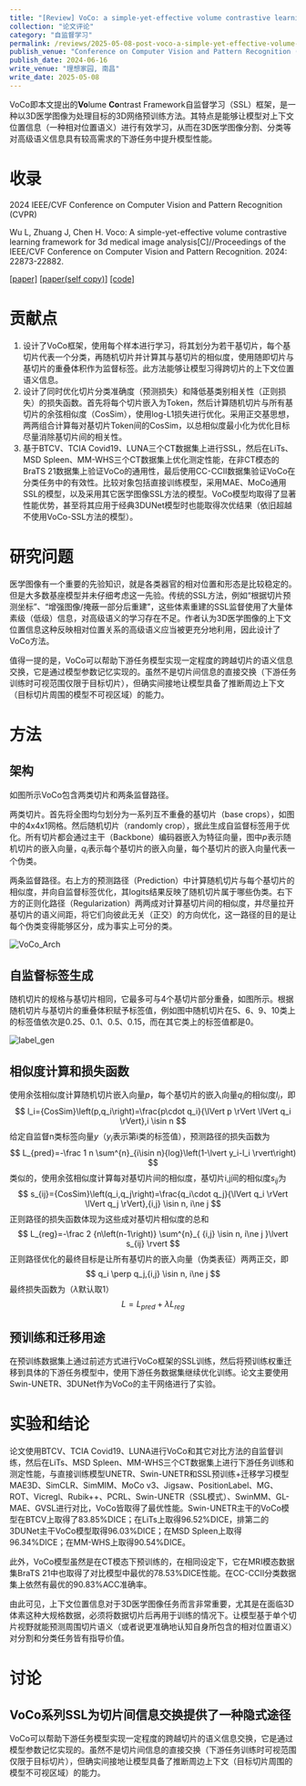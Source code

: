 ```yaml
---
title: "[Review] VoCo: a simple-yet-effective volume contrastive learning framework for 3D medical image analysis"
collection: "论文评论"
category: "自监督学习"
permalink: /reviews/2025-05-08-post-voco-a-simple-yet-effective-volume-contrastive-learning-framework-for-3d-medical-image-analysis
publish_venue: "Conference on Computer Vision and Pattern Recognition (CVPR), Seattle, Washington, USA"
publish_date: 2024-06-16
write_venue: "理想家园, 南昌"
write_date: 2025-05-08
---
```


VoCo即本文提出的**Vo**lume **Co**ntrast Framework自监督学习（SSL）框架，是一种以3D医学图像为处理目标的3D网络预训练方法。其特点是能够让模型对上下文位置信息（一种相对位置语义）进行有效学习，从而在3D医学图像分割、分类等对高级语义信息具有较高需求的下游任务中提升模型性能。

# 收录

2024 IEEE/CVF Conference on Computer Vision and Pattern Recognition (CVPR)

Wu L, Zhuang J, Chen H. Voco: A simple-yet-effective volume contrastive learning framework for 3d medical image analysis[C]//Proceedings of the IEEE/CVF Conference on Computer Vision and Pattern Recognition. 2024: 22873-22882.

[[paper]](https://doi.org/10.1109/CVPR52733.2024.02158) [[paper(self copy)](/files/reviews/VoCo_MedSSL/Voco%20a%20simple%20yet%20effective%20volume%20contrastive%20learning%20framework%20for%203d%20medical%20image%20analysis.pdf)] [[code]](https://github.com/Luffy03/VoCo)

# 贡献点

1. 设计了VoCo框架，使用每个样本进行学习，将其划分为若干基切片，每个基切片代表一个分类，再随机切片并计算其与基切片的相似度，使用随即切片与基切片的重叠体积作为监督标签。此方法能够让模型习得跨切片的上下文位置语义信息。
2. 设计了同时优化切片分类准确度（预测损失）和降低基类别相关性（正则损失）的损失函数。首先将每个切片嵌入为Token，然后计算随机切片与所有基切片的余弦相似度（CosSim），使用log-L1损失进行优化。采用正交基思想，两两组合计算每对基切片Token间的CosSim，以总相似度最小化为优化目标尽量消除基切片间的相关性。
3. 基于BTCV、TCIA Covid19、LUNA三个CT数据集上进行SSL，然后在LiTs、MSD Spleen、MM-WHS三个CT数据集上优化测定性能，在非CT模态的BraTS 21数据集上验证VoCo的通用性，最后使用CC-CCII数据集验证VoCo在分类任务中的有效性。比较对象包括直接训练模型，采用MAE、MoCo通用SSL的模型，以及采用其它医学图像SSL方法的模型。VoCo模型均取得了显著性能优势，甚至将其应用于经典3DUNet模型时也能取得次优结果（依旧超越不使用VoCo-SSL方法的模型）。

# 研究问题

医学图像有一个重要的先验知识，就是各类器官的相对位置和形态是比较稳定的。但是大多数基座模型并未仔细考虑这一先验。传统的SSL方法，例如“根据切片预测坐标”、“增强图像/掩蔽一部分后重建”，这些体素重建的SSL监督使用了大量体素级（低级）信息，对高级语义的学习存在不足。作者认为3D医学图像的上下文位置信息这种反映相对位置关系的高级语义应当被更充分地利用，因此设计了VoCo方法。

值得一提的是，VoCo可以帮助下游任务模型实现一定程度的跨越切片的语义信息交换，它是通过模型参数记忆实现的。虽然不是切片间信息的直接交换（下游任务训练时可视范围仅限于目标切片），但确实间接地让模型具备了推断周边上下文（目标切片周围的模型不可视区域）的能力。

# 方法

## 架构

如图所示VoCo包含两类切片和两条监督路径。

两类切片。首先将全图均匀划分为一系列互不重叠的基切片（base crops），如图中的4x4x1网格。然后随机切片（randomly crop），据此生成自监督标签用于优化。所有切片都会通过主干（Backbone）编码器嵌入为特征向量，图中$p$表示随机切片的嵌入向量，$q_i$表示每个基切片的嵌入向量，每个基切片的嵌入向量代表一个伪类。

两条监督路径。右上方的预测路径（Prediction）中计算随机切片与每个基切片的相似度，并向自监督标签优化，其logits结果反映了随机切片属于哪些伪类。右下方的正则化路径（Regularization）两两成对计算基切片间的相似度，并尽量拉开基切片的语义间距，将它们向彼此无关（正交）的方向优化，这一路径的目的是让每个伪类变得能够区分，成为事实上可分的类。

![VoCo_Arch](/images/reviews/VoCo%20a%20simple%20yet%20effective%20volume%20contrastive%20learning%20framework%20for%203d%20medical%20image%20analysis/VoCo_arch.png)

## 自监督标签生成

随机切片的规格与基切片相同，它最多可与4个基切片部分重叠，如图所示。根据随机切片与基切片的重叠体积赋予标签值，例如图中随机切片在5、6、9、10类上的标签值依次是0.25、0.1、0.5、0.15，而在其它类上的标签值都是0。

![label_gen](/images/reviews/VoCo%20a%20simple%20yet%20effective%20volume%20contrastive%20learning%20framework%20for%203d%20medical%20image%20analysis/label_gen.png)

## 相似度计算和损失函数

使用余弦相似度计算随机切片嵌入向量$p$，每个基切片的嵌入向量$q_i$的相似度$l_i$，即
$$
l_i={CosSim}\left(p,q_i\right)=\frac{p\cdot q_i}{\lVert p \rVert \lVert q_i \rVert},i \isin n
$$
给定自监督n类标签向量$y$（$y_i$表示第i类的标签值），预测路径的损失函数为
$$
L_{pred}=-\frac 1 n \sum^{n}_{i\isin n}{log}\left(1-\lvert y_i-l_i \rvert\right)
$$
类似的，使用余弦相似度计算每对基切片间的相似度，基切片i,j间的相似度$s_{ij}$为
$$
s_{ij}={CosSim}\left(q_i,q_j\right)=\frac{q_i\cdot q_j}{\lVert q_i \rVert \lVert q_j \rVert},{i,j} \isin n, i\ne j
$$
正则路径的损失函数体现为这些成对基切片相似度的总和
$$
L_{reg}=-\frac 2 {n\left(n-1\right)} \sum^{n}_{ {i,j} \isin n, i\ne j }\lvert s_{ij} \rvert
$$
正则路径优化的最终目标是让所有基切片的嵌入向量（伪类表征）两两正交，即
$$
q_i \perp q_j,{i,j} \isin n, i\ne j
$$
最终损失函数为（$\lambda$默认取1）
$$
L=L_{pred}+\lambda L_{reg}
$$

## 预训练和迁移用途

在预训练数据集上通过前述方式进行VoCo框架的SSL训练，然后将预训练权重迁移到具体的下游任务模型中，使用下游任务数据集继续优化训练。论文主要使用Swin-UNETR、3DUNet作为VoCo的主干网络进行了实验。

# 实验和结论

论文使用BTCV、TCIA Covid19、LUNA进行VoCo和其它对比方法的自监督训练，然后在LiTs、MSD Spleen、MM-WHS三个CT数据集上进行下游任务训练和测定性能，与直接训练模型UNETR、Swin-UNETR和SSL预训练+迁移学习模型MAE3D、SimCLR、SimMIM、MoCo v3、Jigsaw、PositionLabel、MG、ROT、Vicregl、Rubik++、PCRL、Swin-UNETR（SSL模式）、SwinMM、GL-MAE、GVSL进行对比，VoCo皆取得了最优性能。Swin-UNETR主干的VoCo模型在BTCV上取得了83.85%DICE；在LiTs上取得96.52%DICE，排第二的3DUNet主干VoCo模型取得96.03%DICE；在MSD Spleen上取得96.34%DICE；在MM-WHS上取得90.54%DICE。

此外，VoCo模型虽然是在CT模态下预训练的，在相同设定下，它在MRI模态数据集BraTS 21中也取得了对比模型中最优的78.53%DICE性能。在CC-CCII分类数据集上依然有最优的90.83%ACC准确率。

由此可见，上下文位置信息对于3D医学图像任务而言非常重要，尤其是在面临3D体素这种大规格数据，必须将数据切片后再用于训练的情况下。让模型基于单个切片视野就能预测周围切片语义（或者说更准确地认知自身所包含的相对位置语义）对分割和分类任务皆有指导价值。

# 讨论

## VoCo系列SSL为切片间信息交换提供了一种隐式途径

VoCo可以帮助下游任务模型实现一定程度的跨越切片的语义信息交换，它是通过模型参数记忆实现的。虽然不是切片间信息的直接交换（下游任务训练时可视范围仅限于目标切片），但确实间接地让模型具备了推断周边上下文（目标切片周围的模型不可视区域）的能力。
